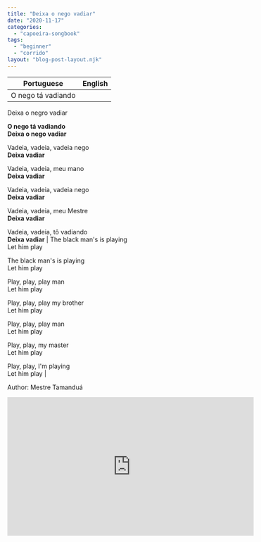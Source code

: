 ```yaml
---
title: "Deixa o nego vadiar"
date: "2020-11-17"
categories: 
  - "capoeira-songbook"
tags: 
  - "beginner"
  - "corrido"
layout: "blog-post-layout.njk"
---
```


| Portuguese | English |
| --- | --- |
| O nego tá vadiando  
Deixa o negro vadiar  
  
**O nego tá vadiando  
Deixa o nego vadiar**  
  
Vadeia, vadeia, vadeia nego  
**Deixa vadiar**  
  
Vadeia, vadeia, meu mano  
**Deixa vadiar**  
  
Vadeia, vadeia, vadeia nego  
**Deixa vadiar**  
  
Vadeia, vadeia, meu Mestre  
**Deixa vadiar**  
  
Vadeia, vadeia, tô vadiando  
**Deixa vadiar** | The black man's is playing  
Let him play  
  
The black man's is playing  
Let him play  
  
Play, play, play man  
Let him play  
  
Play, play, play my brother  
Let him play  
  
Play, play, play man  
Let him play  
  
Play, play, my master  
Let him play  
  
Play, play, I'm playing  
Let him play |

<figcaption>

Author: Mestre Tamanduá

</figcaption>

<iframe width="560" height="315" src="https://www.youtube.com/embed/gb0WgAReYTg" title="YouTube video player" frameborder="0" allow="accelerometer; autoplay; clipboard-write; encrypted-media; gyroscope; picture-in-picture" allowfullscreen></iframe>
